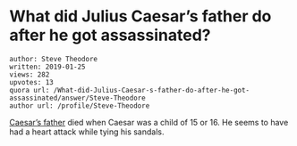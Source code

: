 # What did Julius Caesar’s father do after he got assassinated?

	author: Steve Theodore
	written: 2019-01-25
	views: 282
	upvotes: 13
	quora url: /What-did-Julius-Caesar-s-father-do-after-he-got-assassinated/answer/Steve-Theodore
	author url: /profile/Steve-Theodore


[Caesar’s father](https://en.wikipedia.org/wiki/Gaius_Julius_Caesar_(proconsul)) died when Caesar was a child of 15 or 16. He seems to have had a heart attack while tying his sandals.

